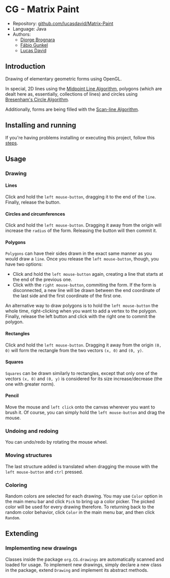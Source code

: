 # CG - Matrix Paint

* Repository: [github.com/lucasdavid/Matrix-Paint](https://github.com/lucasdavid/Matrix-Paint)
* Language: Java
* Authors:
  * [Diorge Brognara](https://github.com/diorge)
  * [Fábio Gunkel](https://github.com/Chuckrute)
  * [Lucas David](https://github.com/lucasdavid)

## Introduction

Drawing of elementary geometric forms using OpenGL.

In special, 2D lines using the [Midpoint Line Algorithm](http://www.mat.univie.ac.at/~kriegl/Skripten/CG/node25.html),
polygons (which are dealt here as, essentially, collections of lines) and circles using
[Bresenham's Circle Algorithm](http://web.engr.oregonstate.edu/~sllu/bcircle.pdf).

Additionally, forms are being filled with the [Scan-line Algorithm](https://github.com/lucasdavid/Matrix-Paint/blob/master/src/org/CG/infrastructure/ScanLineAlgorithm.java).

## Installing and running

If you're having problems installing or executing this project,
follow this [steps](https://github.com/lucasdavid/Matrix-Paint/blob/master/INSTALL.md).

## Usage

### Drawing
#### Lines
Click and hold the `left mouse-button`, dragging it to the end of the `line`.
Finally, release the button.

#### Circles and circumferences
Click and hold the `left mouse-button`. Dragging it away from the origin will increase the `radius`
of the form. Releasing the button will then commit it.

#### Polygons
`Polygons` can have their sides drawn in the exact same manner as you would draw a `line`.
Once you release the `left mouse-button`, though, you have two options:

* Click and hold the `left mouse-button` again, creating a line that starts at the end of the previous one.
* Click with the `right mouse-button`, commiting the form. If the form is disconnected,
a new line will be drawn between the end coordinate of the last side and the first coordinate
of the first one.

An alternative way to draw polygons is to hold the `left mouse-button` the whole time,
right-clicking when you want to add a vertex to the polygon. Finally, release the left button
and click with the right one to commit the polygon.

#### Rectangles

Click and hold the `left mouse-button`. Dragging it away from the origin `(0, 0)` will form the rectangle
from the two vectors `(x, 0)` and `(0, y)`.

#### Squares

`Squares` can be drawn similarly to rectangles, except that only one of the vectors `(x, 0)` and `(0, y)`
is considered for its size increase/decrease (the one with greater norm).

#### Pencil

Move the mouse and `left click` onto the canvas wherever you want to brush it. Of course, you can simply
hold the `left mouse-button` and drag the mouse.

### Undoing and redoing
You can undo/redo by rotating the mouse wheel.

### Moving structures
The last structure added is translated when dragging the mouse with the `left mouse-button` and `ctrl` pressed.

### Coloring
Random colors are selected for each drawing. You may use `Color` option in the main menu bar and click `Pick`
to bring up a color picker. The picked color will be used for every drawing therefore. To returning back
to the random color behavior, click `Color` in the main menu bar, and then click `Random`.

## Extending

### Implementing new drawings

Classes inside the package `org.CG.drawings` are automatically scanned and loaded for usage.
To implement new drawings, simply declare a new class in the package,
extend `Drawing` and implement its abstract methods.
